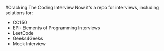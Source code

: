 #Cracking The Coding Interview
Now it's a repo for interviews, including solutions for:

* CC150
* EPI: Elements of Programming Interviews
* LeetCode
* Geeks4Geeks
* Mock Interview
